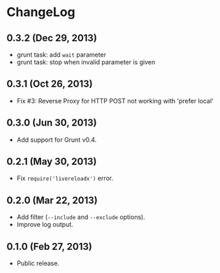 ChangeLog
=========

0.3.2 (Dec 29, 2013)
--------------------

* grunt task: add `wait` parameter
* grunt task: stop when invalid parameter is given


0.3.1 (Oct 26, 2013)
--------------------

* Fix #3: Reverse Proxy for HTTP POST not working with 'prefer local'


0.3.0 (Jun 30, 2013)
--------------------

* Add support for Grunt v0.4.


0.2.1 (May 30, 2013)
--------------------

* Fix `require('livereloadx')` error.


0.2.0 (Mar 22, 2013)
--------------------

* Add filter (`--include` and `--exclude` options).
* Improve log output.


0.1.0 (Feb 27, 2013)
--------------------

* Public release.
